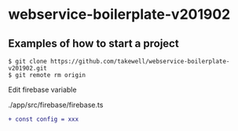 # webservice-boilerplate-v201902

## Examples of how to start a project

```
$ git clone https://github.com/takewell/webservice-boilerplate-v201902.git
$ git remote rm origin
```

Edit firebase variable

./app/src/firebase/firebase.ts

```diff
+ const config = xxx
```
